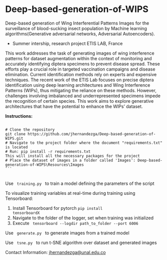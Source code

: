 # Deep-based-generation-of-WIPS
Deep-based generation of Wing Interferential Patterns Images for the surveillance of blood-sucking insect population by Machine learning algorithms(Generative adversarial networks, Adversarial Autoencoders). 
- Summer intership, research project ETIS LAB, France

This work addresses the task of generating images of wing interference patterns for dataset augmentation within the context of monitoring and accurately identifying diptera specimens to prevent disease spread. These efforts play a crucial role in
targeted vaccination campaigns and disease elimination. Current identification methods rely on experts and expensive techniques. The recent work of the ETIS Lab focuses on precise diptera identification using deep learning architectures and Wing Interference
Patterns (WIPs), thus mitigating the reliance on these methods. However, challenges involving imbalanced and underrepresented specimens impede the recognition of certain species. This work aims to explore generative architectures that have the potential to enhance the WIPs’ dataset.

**Instructions:**
<pre>
<code>
# Clone the repository
git clone https://github.com/jhernandezga/Deep-based-generation-of-WIPS.git
# Navigate to the project folder where the document "requirements.txt" is located
# Run: pip install -r requirements.txt
This will install all the necessary packages for the project
# Place the dataset of images in a folder called 'Images': Deep-based-generation-of-WIPS\Resources\Images
```
</code>
</pre>

Use <code> training.py </code> to train a model defining the parameters of the script

To visualize training variables at real-time during training using Tensorboard: 
1. Install Tensorboard for pytorch <code>pip install tensorboardX</code>
2. Navigate to the folder of the logger, set when training was initialized
3. Execute <code> tensorboard --logdir path_to_folder --port 6006 </code>

Use <code> generate.py </code> to generate images from a trained model

Use <code> tsne.py </code> to run t-SNE algorithm over dataset and generated images




Contact Information: jhernandezga@unal.edu.co
